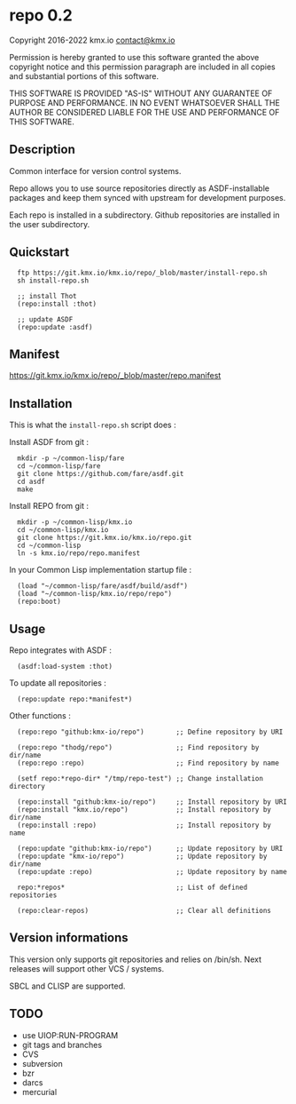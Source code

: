 # repo 0.2

Copyright 2016-2022 kmx.io <contact@kmx.io>

Permission is hereby granted to use this software granted
the above copyright notice and this permission paragraph
are included in all copies and substantial portions of this
software.

THIS SOFTWARE IS PROVIDED "AS-IS" WITHOUT ANY GUARANTEE OF
PURPOSE AND PERFORMANCE. IN NO EVENT WHATSOEVER SHALL THE
AUTHOR BE CONSIDERED LIABLE FOR THE USE AND PERFORMANCE OF
THIS SOFTWARE.


## Description

Common interface for version control systems.

Repo allows you to use source repositories directly as ASDF-installable
packages and keep them synced with upstream for development purposes.

Each repo is installed in a subdirectory.
Github repositories are installed in the user subdirectory.


## Quickstart

``` SH
  ftp https://git.kmx.io/kmx.io/repo/_blob/master/install-repo.sh
  sh install-repo.sh
```

``` Common-Lisp
  ;; install Thot
  (repo:install :thot)

  ;; update ASDF
  (repo:update :asdf)
```


## Manifest

https://git.kmx.io/kmx.io/repo/_blob/master/repo.manifest


## Installation

This is what the `install-repo.sh` script does :

Install ASDF from git :

``` SH
  mkdir -p ~/common-lisp/fare
  cd ~/common-lisp/fare
  git clone https://github.com/fare/asdf.git
  cd asdf
  make
```

Install REPO from git :

``` SH
  mkdir -p ~/common-lisp/kmx.io
  cd ~/common-lisp/kmx.io
  git clone https://git.kmx.io/kmx.io/repo.git
  cd ~/common-lisp
  ln -s kmx.io/repo/repo.manifest
```

In your Common Lisp implementation startup file :

``` Common-Lisp
  (load "~/common-lisp/fare/asdf/build/asdf")
  (load "~/common-lisp/kmx.io/repo/repo")
  (repo:boot)
```

## Usage

Repo integrates with ASDF :

``` Common-Lisp
  (asdf:load-system :thot)
```

To update all repositories :

``` Common-Lisp
  (repo:update repo:*manifest*)
```

Other functions :

``` Common-Lisp
  (repo:repo "github:kmx-io/repo")        ;; Define repository by URI

  (repo:repo "thodg/repo")                ;; Find repository by dir/name
  (repo:repo :repo)                       ;; Find repository by name

  (setf repo:*repo-dir* "/tmp/repo-test") ;; Change installation directory

  (repo:install "github:kmx-io/repo")     ;; Install repository by URI
  (repo:install "kmx.io/repo")            ;; Install repository by dir/name
  (repo:install :repo)                    ;; Install repository by name

  (repo:update "github:kmx-io/repo")      ;; Update repository by URI
  (repo:update "kmx-io/repo")             ;; Update repository by dir/name
  (repo:update :repo)                     ;; Update repository by name

  repo:*repos*                            ;; List of defined repositories

  (repo:clear-repos)                      ;; Clear all definitions
```


## Version informations

This version only supports git repositories and relies on /bin/sh.
Next releases will support other VCS / systems.

SBCL and CLISP are supported.

## TODO

*   use UIOP:RUN-PROGRAM
*   git tags and branches
*   CVS
*   subversion
*   bzr
*   darcs
*   mercurial
